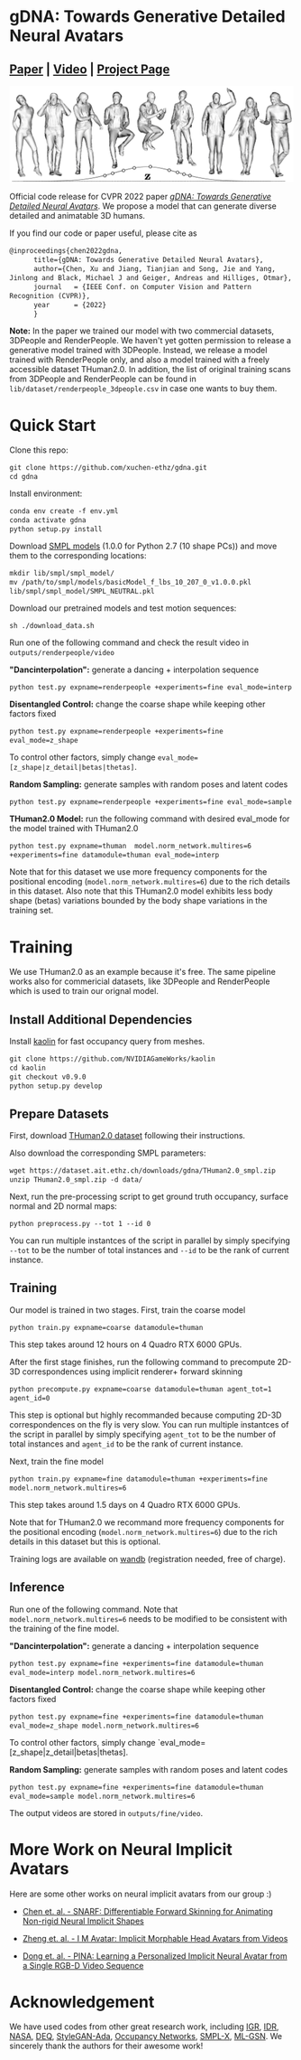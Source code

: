 # gDNA: Towards Generative Detailed Neural Avatars
## [Paper](https://ait.ethz.ch/projects/2022/gdna/downloads/main.pdf) | [Video](https://youtu.be/uOyoH7OO16I) | [Project Page](https://xuchen-ethz.github.io/gdna/)

<img src="assets/fig_teaser.png" /> 


Official code release for CVPR 2022 paper [*gDNA: Towards Generative Detailed Neural Avatars*](https://ait.ethz.ch/projects/2022/gdna/downloads/main.pdf). We propose a model that can generate diverse detailed and animatable 3D humans. 

If you find our code or paper useful, please cite as
```
@inproceedings{chen2022gdna,
      title={gDNA: Towards Generative Detailed Neural Avatars},
      author={Chen, Xu and Jiang, Tianjian and Song, Jie and Yang, Jinlong and Black, Michael J and Geiger, Andreas and Hilliges, Otmar},    
      journal   = {IEEE Conf. on Computer Vision and Pattern Recognition (CVPR)},
      year      = {2022}
      }
```

**Note:** In the paper we trained our model with two commercial datasets, 3DPeople and RenderPeople. We haven't yet gotten permission to release a generative model trained with 3DPeople. Instead, we release a model trained with RenderPeople only, and also a model trained with a freely accessible dataset THuman2.0. In addition, the list of original training scans from 3DPeople and RenderPeople can be found in `lib/dataset/renderpeople_3dpeople.csv` in case one wants to buy them. 

# Quick Start
Clone this repo:
```
git clone https://github.com/xuchen-ethz/gdna.git
cd gdna
```

Install environment:
```
conda env create -f env.yml
conda activate gdna
python setup.py install
```

Download [SMPL models](https://smpl.is.tue.mpg.de) (1.0.0 for Python 2.7 (10 shape PCs)) and move them to the corresponding locations:
```
mkdir lib/smpl/smpl_model/
mv /path/to/smpl/models/basicModel_f_lbs_10_207_0_v1.0.0.pkl lib/smpl/smpl_model/SMPL_NEUTRAL.pkl
```

Download our pretrained models and test motion sequences: 
```
sh ./download_data.sh
```

Run one of the following command and check the result video in `outputs/renderpeople/video`


**"Dancinterpolation":** generate a dancing + interpolation sequence
```
python test.py expname=renderpeople +experiments=fine eval_mode=interp
```

**Disentangled Control:** change the coarse shape while keeping other factors fixed
```
python test.py expname=renderpeople +experiments=fine eval_mode=z_shape
```
To control other factors, simply change `eval_mode=[z_shape|z_detail|betas|thetas]`.

**Random Sampling:** generate samples with random poses and latent codes
```
python test.py expname=renderpeople +experiments=fine eval_mode=sample
```


**THuman2.0 Model:** run the following command with desired eval_mode for the model trained with THuman2.0
```
python test.py expname=thuman  model.norm_network.multires=6 +experiments=fine datamodule=thuman eval_mode=interp
```
Note that for this dataset we use more frequency components for the positional encoding (`model.norm_network.multires=6`) due to the rich details in this dataset. Also note that this THuman2.0 model exhibits less body shape (betas) variations bounded by the body shape variations in the training set.

# Training
We use THuman2.0 as an example because it's free. The same pipeline works also for commericial datasets, like 3DPeople and RenderPeople which is used to train our orignal model.

## Install Additional Dependencies
Install [kaolin](https://kaolin.readthedocs.io/en/latest/notes/installation.html) for fast occupancy query from meshes.
```
git clone https://github.com/NVIDIAGameWorks/kaolin
cd kaolin
git checkout v0.9.0
python setup.py develop
```

## Prepare Datasets

First, download [THuman2.0 dataset](https://github.com/ytrock/THuman2.0-Dataset) following their instructions. 

Also download the corresponding SMPL parameters:
```
wget https://dataset.ait.ethz.ch/downloads/gdna/THuman2.0_smpl.zip
unzip THuman2.0_smpl.zip -d data/
```

Next, run the pre-processing script to get ground truth occupancy, surface normal and 2D normal maps:
```
python preprocess.py --tot 1 --id 0
```
You can run multiple instantces of the script in parallel by simply specifying `--tot` to be the number of total instances and `--id` to be the rank of current instance. 

## Training
Our model is trained in two stages. First, train the coarse model
```
python train.py expname=coarse datamodule=thuman
```
This step takes around 12 hours on 4 Quadro RTX 6000 GPUs.

After the first stage finishes, run the following command to precompute 2D-3D correspondences using implicit renderer+ forward skinning
```
python precompute.py expname=coarse datamodule=thuman agent_tot=1 agent_id=0
```
This step is optional but highly recommanded because computing 2D-3D correspondences on the fly is very slow. You can run multiple instantces of the script in parallel by simply specifying `agent_tot` to be the number of total instances and `agent_id` to be the rank of current instance. 

Next, train the fine model
```
python train.py expname=fine datamodule=thuman +experiments=fine model.norm_network.multires=6
```
This step takes around 1.5 days on 4 Quadro RTX 6000 GPUs. 

Note that for THuman2.0 we recommand more frequency components for the positional encoding (`model.norm_network.multires=6`) due to the rich details in this dataset but this is optional.


Training logs are available on [wandb](https://wandb.ai/home) (registration needed, free of charge).

## Inference

Run one of the following command. Note that `model.norm_network.multires=6` needs to be modified to be consistent with the training of the fine model.

**"Dancinterpolation":** generate a dancing + interpolation sequence
```
python test.py expname=fine +experiments=fine datamodule=thuman eval_mode=interp model.norm_network.multires=6
```

**Disentangled Control:** change the coarse shape while keeping other factors fixed
```
python test.py expname=fine +experiments=fine datamodule=thuman eval_mode=z_shape model.norm_network.multires=6
```
To control other factors, simply change `eval_mode=[z_shape|z_detail|betas|thetas].

**Random Sampling:** generate samples with random poses and latent codes
```
python test.py expname=fine +experiments=fine datamodule=thuman eval_mode=sample model.norm_network.multires=6
```

The output videos are stored in `outputs/fine/video`.

# More Work on Neural Implicit Avatars
Here are some other works on neural implicit avatars from our group :)
* [Chen et. al. - SNARF: Differentiable Forward Skinning for Animating Non-rigid Neural Implicit Shapes](https://xuchen-ethz.github.io/snarf/)

* [Zheng et. al. - I M Avatar: Implicit Morphable Head Avatars from Videos](https://github.com/zhengyuf/IMavatar)

* [Dong et. al. - PINA: Learning a Personalized Implicit Neural Avatar from a Single RGB-D Video Sequence](https://zj-dong.github.io/pina/)

# Acknowledgement
We have used codes from other great research work, including [IGR](https://github.com/amosgropp/IGR), [IDR](https://github.com/lioryariv/idr), [NASA](https://github.com/tensorflow/graphics/tree/master/tensorflow_graphics/projects/nasa), [DEQ](https://github.com/locuslab/deq), [StyleGAN-Ada](https://github.com/NVlabs/stylegan2-ada-pytorch), [Occupancy Networks](https://github.com/autonomousvision/occupancy_networks), [SMPL-X](https://github.com/vchoutas/smplx), [ML-GSN](https://github.com/apple/ml-gsn/). We sincerely thank the authors for their awesome work!
